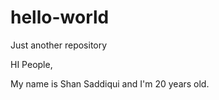 # hello-world
Just another repository



HI People,

My name is Shan Saddiqui and I'm 20 years old.
